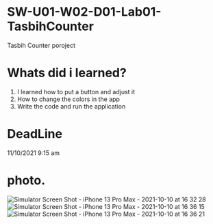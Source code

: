 # SW-U01-W02-D01-Lab01-TasbihCounter
Tasbih Counter poroject
# Whats did i learned?
1. I learned how to put a button and adjust it
2. How to change the colors in the app
3. Write the code and run the application

# DeadLine
11/10/2021 9:15 am
# photo.
![Simulator Screen Shot - iPhone 13 Pro Max - 2021-10-10 at 16 32 28](https://user-images.githubusercontent.com/91871990/136802991-ee5995a8-c16d-4ab0-aff2-ae09c42a9c30.png)
![Simulator Screen Shot - iPhone 13 Pro Max - 2021-10-10 at 16 36 15](https://user-images.githubusercontent.com/91871990/136802997-507d5f89-9fd6-4f71-a53e-852b5770bbba.png)
![Simulator Screen Shot - iPhone 13 Pro Max - 2021-10-10 at 16 36 21](https://user-images.githubusercontent.com/91871990/136803004-280a8859-48bd-4ec5-8944-b656cebf0f44.png)

